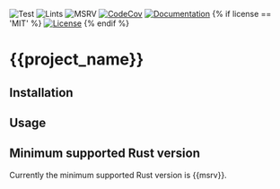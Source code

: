 ![Test](https://github.com/natir/{{project_name}}/workflows/Test/badge.svg)
![Lints](https://github.com/natir/{{project_name}}/workflows/Lints/badge.svg)
![MSRV](https://github.com/natir/{{project_name}}/workflows/MSRV/badge.svg)
[![CodeCov](https://codecov.io/gh/natir/{{project_name}}/branch/master/graph/badge.svg)](https://codecov.io/gh/natir/{{project_name}})
[![Documentation](https://github.com/natir/{{project_name}}/workflows/Documentation/badge.svg)](https://natir.github.io/{{project_name}}/{{project_name}})
{% if license == 'MIT' %}
[![License](https://img.shields.io/badge/license-MIT-green)](https://github.com/natir/{{project_name}}/blob/master/LICENSE)
{% endif %}

# {{project_name}}

## Installation

## Usage

## Minimum supported Rust version

Currently the minimum supported Rust version is {{msrv}}.
